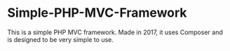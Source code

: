 # Simple-PHP-MVC-Framework
This is a simple PHP MVC framework. Made in 2017, it uses Composer and is designed to be very simple to use.
